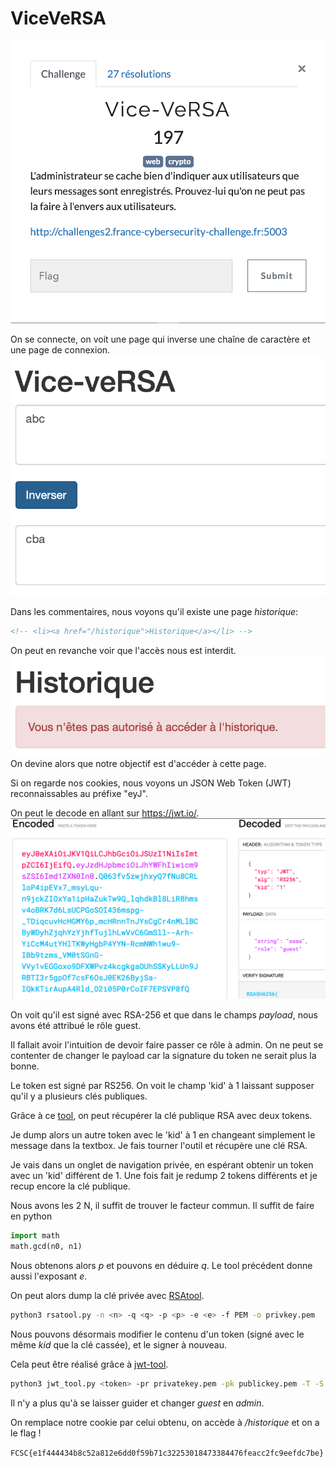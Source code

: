 # ViceVeRSA
![sujet](sujet.png)

On se connecte, on voit une page qui inverse une chaîne de caractère et une page de connexion.
![exemple](exemple.png)

Dans les commentaires, nous voyons qu'il existe une page *historique*:
```html
<!-- <li><a href="/historique">Historique</a></li> -->
```

On peut en revanche voir que l'accès nous est interdit.
![historique](historique.png)
On devine alors que notre objectif est d'accéder à cette page.

Si on regarde nos cookies, nous voyons un JSON Web Token (JWT)
reconnaissables au préfixe "eyJ".

On peut le decode en allant sur https://jwt.io/.
![jwt.io](jwt.io.png)

On voit qu'il est signé avec RSA-256 et que dans le champs *payload*, nous avons
été attribué le rôle guest.

Il fallait avoir l'intuition de devoir faire passer ce rôle à admin.
On ne peut se contenter de changer le payload car la signature du token ne serait plus la bonne.

Le token est signé par RS256.
On voit le champ 'kid' à 1 laissant supposer qu'il y a plusieurs clés publiques.

Grâce à ce [tool](https://github.com/FlorianPicca/JWT-Key-Recovery), on peut récupérer la clé publique RSA avec deux tokens.

Je dump alors un autre token avec le 'kid' à 1 en changeant simplement le message dans la textbox.
Je fais tourner l'outil et récupère une clé RSA.

Je vais dans un onglet de navigation privée, en espérant obtenir un token avec un 'kid' différent de 1.
Une fois fait je redump 2 tokens différents et je recup encore la clé publique.

Nous avons les 2 N, il suffit de trouver le facteur commun.
Il suffit de faire en python
```python
import math
math.gcd(n0, n1)
```

Nous obtenons alors *p* et pouvons en déduire *q*.
Le tool précédent donne aussi l'exposant *e*.

On peut alors dump la clé privée avec [RSAtool](https://github.com/ius/rsatool).
```bash
python3 rsatool.py -n <n> -q <q> -p <p> -e <e> -f PEM -o privkey.pem
```

Nous pouvons désormais modifier le contenu d'un token (signé avec le même *kid* que la clé cassée), et le
signer à nouveau.

Cela peut être réalisé grâce à [jwt-tool](https://github.com/ticarpi/jwt_tool).
```bash
python3 jwt_tool.py <token> -pr privatekey.pem -pk publickey.pem -T -S rs256
```

Il n'y a plus qu'à se laisser guider et changer *guest* en *admin*.

On remplace notre cookie par celui obtenu, on accède à */historique* et on a le flag !

`FCSC{e1f444434b8c52a812e6dd0f59b71c32253018473384476feacc2fc9eefdc7be}`
